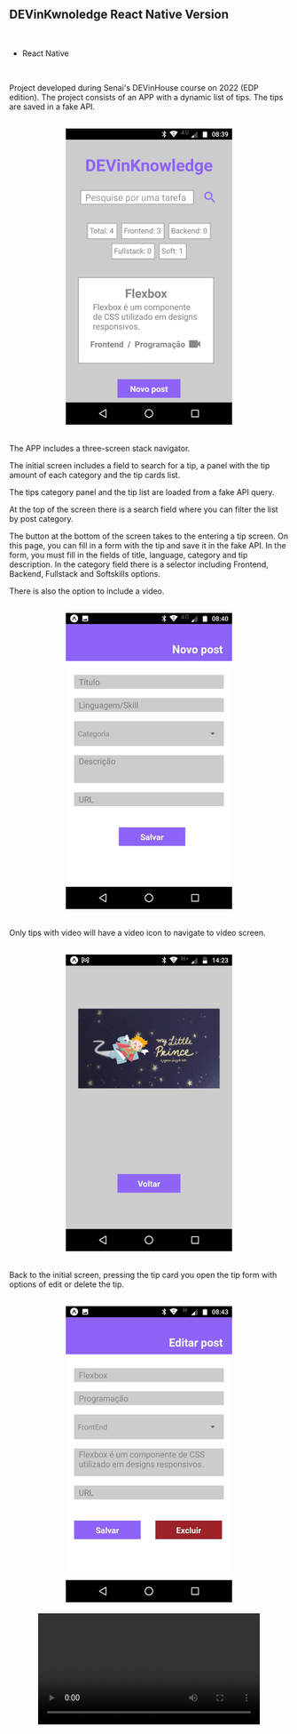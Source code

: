 <h2>DEVinKwnoledge React Native Version</h2>

<br>

<ul>
<li>React Native</li>
</ul>

<br>

<p> Project developed during Senai's DEVinHouse course on 2022 (EDP edition). The project consists of an APP with a dynamic list of tips. The tips are saved in a fake API.</p>

<br>

<div align="center">
    <img  src="assets/img03.jpg" width = 300px>
</div>

<br>

<p> The APP includes a three-screen stack navigator.</p>

<p>The initial screen includes a field to search for a tip, a panel with the tip amount of each category and the tip cards list. </p>

<p>The tips category panel and the tip list are loaded from a fake API query.</p>

<p>At the top of the screen there is a search field where you can filter the list by post category.</p>

<p>The button at the bottom of the screen takes to the entering a tip screen. On this page, you can fill in a form with the tip and save it in the fake API. In the form, you must fill in the fields of title, language, category and tip description. In the category field there is a selector including Frontend, Backend, Fullstack and Softskills options.</p>

<p> There is also the option to include a video. </p>

<br>

<div align = "center">
    <img  src="assets/img02.jpg" width = 300px>
</div>

<br>

<p> Only tips with video will have a video icon to navigate to video screen. </p>

<br>

<div  align= "center">
    <img  src="assets/img04.jpg" width = 300px>
</div>

<br>

<p>Back to the initial screen, pressing the tip card you open the tip form with options of edit or delete the tip.</p>

<br>

<div  align= "center">
    <img  src="assets/img01.jpg" width = 300px>
</div>

<br>


<div align = "center" >
<video controls width=400px>
        <source src="assets/devinknowledge.mp4" type="video/mp4"/>
    </video>
    </div>